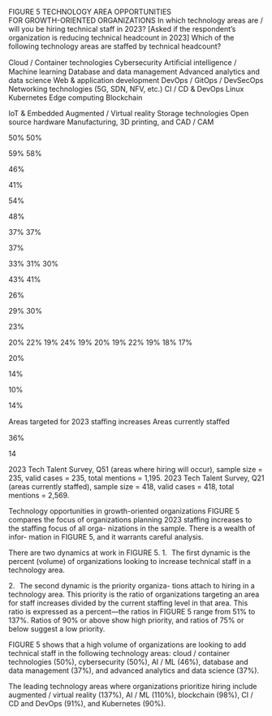 FIGURE 5 
TECHNOLOGY AREA OPPORTUNITIES  
FOR GROWTH-ORIENTED ORGANIZATIONS
In which technology areas are / will you be hiring technical staff in 2023? 
[Asked if the respondent’s organization is reducing technical headcount in 2023] 
Which of the following technology areas are staffed by technical headcount? 


Cloud / Container technologies
Cybersecurity
Artiﬁcial intelligence /
Machine learning
Database and data management
Advanced analytics
and data science
Web & application development
DevOps / GitOps / DevSecOps
Networking technologies
(5G, SDN, NFV, etc.)
CI / CD & DevOps
Linux
Kubernetes
Edge computing
Blockchain


IoT & Embedded
Augmented / Virtual reality
Storage technologies
Open source hardware
Manufacturing, 3D printing,
and CAD / CAM


50%
50%


59%
58%


46%


41%


54%


48%


37%
37%


37%


33%
31%
30%


43%
41%


26%


29%
30%


23%


20%
22%
19%
24%
19%
20%
19%
22%
19%
18%
17%


20%


14%


10%


14%


Areas targeted for 2023 staﬃng increases
Areas currently staﬀed


36%


 14


2023 Tech Talent Survey, Q51 (areas where hiring will occur), sample 
size = 235, valid cases = 235, total mentions = 1,195.
2023 Tech Talent Survey, Q21 (areas currently staffed), sample 
size = 418, valid cases = 418, total mentions = 2,569.


Technology opportunities 
in growth-oriented 
organizations
FIGURE 5 compares the focus of organizations planning 
2023 staffing increases to the staffing focus of all orga-
nizations in the sample. There is a wealth of infor-
mation in FIGURE 5, and it warrants careful analysis.


There are two dynamics at work in FIGURE 5.
1. The first dynamic is the percent (volume) of 
organizations looking to increase technical 
staff in a technology area. 


2. The second dynamic is the priority organiza-
tions attach to hiring in a technology area. 
This priority is the ratio of organizations 
targeting an area for staff increases divided 
by the current staffing level in that area. This 
ratio is expressed as a percent—the ratios in 
FIGURE 5 range from 51% to 137%. Ratios of 
90% or above show high priority, and ratios 
of 75% or below suggest a low priority.


FIGURE 5 shows that a high volume of organizations 
are looking to add technical staff in the following 
technology areas: cloud / container technologies 
(50%), cybersecurity (50%), AI / ML (46%), database 
and data management (37%), and advanced 
analytics and data science (37%).


The leading technology areas where organizations 
prioritize hiring include augmented / virtual reality 
(137%), AI / ML (110%), blockchain (98%), CI / CD and 
DevOps (91%), and Kubernetes (90%).


